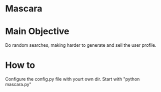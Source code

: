 # Mascara

# Main Objective
Do random searches, making harder to generate and sell the user profile.

# How to
Configure the config.py file with yourt own dir.
Start with "python mascara.py"
